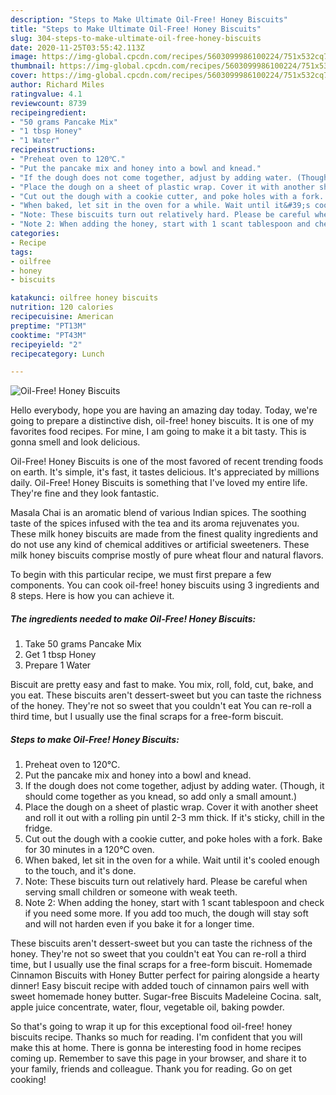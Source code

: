 ```yaml
---
description: "Steps to Make Ultimate Oil-Free! Honey Biscuits"
title: "Steps to Make Ultimate Oil-Free! Honey Biscuits"
slug: 304-steps-to-make-ultimate-oil-free-honey-biscuits
date: 2020-11-25T03:55:42.113Z
image: https://img-global.cpcdn.com/recipes/5603099986100224/751x532cq70/oil-free-honey-biscuits-recipe-main-photo.jpg
thumbnail: https://img-global.cpcdn.com/recipes/5603099986100224/751x532cq70/oil-free-honey-biscuits-recipe-main-photo.jpg
cover: https://img-global.cpcdn.com/recipes/5603099986100224/751x532cq70/oil-free-honey-biscuits-recipe-main-photo.jpg
author: Richard Miles
ratingvalue: 4.1
reviewcount: 8739
recipeingredient:
- "50 grams Pancake Mix"
- "1 tbsp Honey"
- "1 Water"
recipeinstructions:
- "Preheat oven to 120℃."
- "Put the pancake mix and honey into a bowl and knead."
- "If the dough does not come together, adjust by adding water. (Though, it should come together as you knead, so add only a small amount.)"
- "Place the dough on a sheet of plastic wrap. Cover it with another sheet and roll it out with a rolling pin until 2-3 mm thick. If it&#39;s sticky, chill in the fridge."
- "Cut out the dough with a cookie cutter, and poke holes with a fork. Bake for 30 minutes in a 120℃ oven."
- "When baked, let sit in the oven for a while. Wait until it&#39;s cooled enough to the touch, and it&#39;s done."
- "Note: These biscuits turn out relatively hard. Please be careful when serving small children or someone with weak teeth."
- "Note 2: When adding the honey, start with 1 scant tablespoon and check if you need some more. If you add too much, the dough will stay soft and will not harden even if you bake it for a longer time."
categories:
- Recipe
tags:
- oilfree
- honey
- biscuits

katakunci: oilfree honey biscuits 
nutrition: 120 calories
recipecuisine: American
preptime: "PT13M"
cooktime: "PT43M"
recipeyield: "2"
recipecategory: Lunch

---
```



![Oil-Free! Honey Biscuits](https://img-global.cpcdn.com/recipes/5603099986100224/751x532cq70/oil-free-honey-biscuits-recipe-main-photo.jpg)

Hello everybody, hope you are having an amazing day today. Today, we're going to prepare a distinctive dish, oil-free! honey biscuits. It is one of my favorites food recipes. For mine, I am going to make it a bit tasty. This is gonna smell and look delicious.

Oil-Free! Honey Biscuits is one of the most favored of recent trending foods on earth. It's simple, it's fast, it tastes delicious. It's appreciated by millions daily. Oil-Free! Honey Biscuits is something that I've loved my entire life. They're fine and they look fantastic.

Masala Chai is an aromatic blend of various Indian spices. The soothing taste of the spices infused with the tea and its aroma rejuvenates you. These milk honey biscuits are made from the finest quality ingredients and do not use any kind of chemical additives or artificial sweeteners. These milk honey biscuits comprise mostly of pure wheat flour and natural flavors.


To begin with this particular recipe, we must first prepare a few components. You can cook oil-free! honey biscuits using 3 ingredients and 8 steps. Here is how you can achieve it.

<!--inarticleads1-->

##### The ingredients needed to make Oil-Free! Honey Biscuits:

1. Take 50 grams Pancake Mix
1. Get 1 tbsp Honey
1. Prepare 1 Water


Biscuit are pretty easy and fast to make. You mix, roll, fold, cut, bake, and you eat. These biscuits aren&#39;t dessert-sweet but you can taste the richness of the honey. They&#39;re not so sweet that you couldn&#39;t eat You can re-roll a third time, but I usually use the final scraps for a free-form biscuit. 

<!--inarticleads2-->

##### Steps to make Oil-Free! Honey Biscuits:

1. Preheat oven to 120℃.
1. Put the pancake mix and honey into a bowl and knead.
1. If the dough does not come together, adjust by adding water. (Though, it should come together as you knead, so add only a small amount.)
1. Place the dough on a sheet of plastic wrap. Cover it with another sheet and roll it out with a rolling pin until 2-3 mm thick. If it&#39;s sticky, chill in the fridge.
1. Cut out the dough with a cookie cutter, and poke holes with a fork. Bake for 30 minutes in a 120℃ oven.
1. When baked, let sit in the oven for a while. Wait until it&#39;s cooled enough to the touch, and it&#39;s done.
1. Note: These biscuits turn out relatively hard. Please be careful when serving small children or someone with weak teeth.
1. Note 2: When adding the honey, start with 1 scant tablespoon and check if you need some more. If you add too much, the dough will stay soft and will not harden even if you bake it for a longer time.


These biscuits aren&#39;t dessert-sweet but you can taste the richness of the honey. They&#39;re not so sweet that you couldn&#39;t eat You can re-roll a third time, but I usually use the final scraps for a free-form biscuit. Homemade Cinnamon Biscuits with Honey Butter perfect for pairing alongside a hearty dinner! Easy biscuit recipe with added touch of cinnamon pairs well with sweet homemade honey butter. Sugar-free Biscuits Madeleine Cocina. salt, apple juice concentrate, water, flour, vegetable oil, baking powder. 

So that's going to wrap it up for this exceptional food oil-free! honey biscuits recipe. Thanks so much for reading. I'm confident that you will make this at home. There is gonna be interesting food in home recipes coming up. Remember to save this page in your browser, and share it to your family, friends and colleague. Thank you for reading. Go on get cooking!
